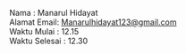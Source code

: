 Nama : Manarul Hidayat  
Alamat Email: Manarulhidayat123@gmail.com  
Waktu Mulai : 12.15  
Waktu Selesai : 12.30

